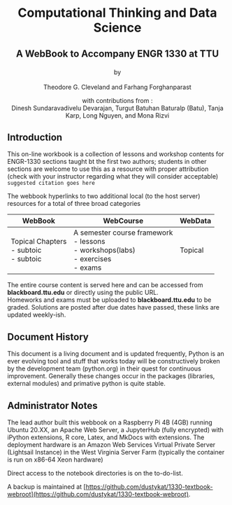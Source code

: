 # <p style="text-align:center"> Computational Thinking and Data Science </p>

## <p style="text-align:center">A WebBook to Accompany ENGR 1330 at TTU </p>

<p style="text-align:center">by <br><br>Theodore G. Cleveland and Farhang Forghanparast<br></p>

<p style="text-align:center">with contributions from :<br> Dinesh Sundaravadivelu Devarajan, Turgut Batuhan Baturalp (Batu), Tanja Karp, Long Nguyen, and  Mona Rizvi </p>


## Introduction
 
This on-line workbook is a collection of lessons and workshop contents for ENGR-1330 sections taught bt the first two authors; students in other sections are welcome to use this as a resource with proper attribution (check with your instructor regarding what they will consider acceptable) `suggested citation goes here`

The webbook hyperlinks to two additional local (to the host server) resources for a total of three broad categories

|WebBook|WebCourse|WebData|
|---|---|---|
|Topical Chapters <br> - subtoic <br> - subtoic|A semester course framework <br> - lessons <br> - workshops(labs) <br> - exercises <br> - exams|Topical |Databases <br> - used in lessons, workshops <br> - Worked stand-alone examples| 


The entire course content is served here and can be accessed from **blackboard.ttu.edu** or directly using the public URL.  
Homeworks and exams must be uploaded to **blackboard.ttu.edu** to be graded.   Solutions are posted after due dates have passed, these links are updated weekly-ish.

## Document History
This document is a living document and is updated frequently, Python is an ever evolving tool and stuff that works today will be constructively broken by the development team (python.org) in their quest for continuous improvement.  Generally these changes occur in the packages (libraries, external modules) and primative python is quite stable.

## Administrator Notes
The lead author built this webbook on a Raspberry Pi 4B (4GB) running Ubuntu 20.XX, an Apache Web Server, a JupyterHub (fully encrypted) with iPython extensions, R core, Latex, and MkDocs with extensions.  The deployment hardware is an Amazon Web Services Virtual Private Server (Lightsail Instance) in the West Virginia Server Farm (typically the container is run on x86-64 Xeon hardware)

Direct access to the notebook directories is on the to-do-list.

A backup is maintained at [https://github.com/dustykat/1330-textbook-webroot](https://github.com/dustykat/1330-textbook-webroot).
 


